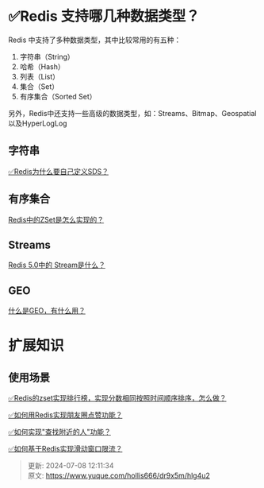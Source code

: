 # ✅Redis 支持哪几种数据类型？

Redis 中支持了多种数据类型，其中比较常用的有五种：



1. 字符串（String）
2. 哈希（Hash）
3. 列表（List）
4. 集合（Set）
5. 有序集合（Sorted Set）



另外，Redis中还支持一些高级的数据类型，如：Streams、Bitmap、Geospatial以及HyperLogLog



## 字符串


[✅Redis为什么要自己定义SDS？](https://www.yuque.com/hollis666/dr9x5m/atppz6)

## 有序集合
[Redis中的ZSet是怎么实现的？](https://www.yuque.com/hollis666/dr9x5m/uzqztzuicddlk95c)

## Streams
[Redis 5.0中的 Stream是什么？](https://www.yuque.com/hollis666/dr9x5m/qehw9x86oxl0r0sc)

## GEO


[什么是GEO，有什么用？](https://www.yuque.com/hollis666/dr9x5m/szth63)



# 扩展知识


## 使用场景


[✅Redis的zset实现排行榜，实现分数相同按照时间顺序排序，怎么做？](https://www.yuque.com/hollis666/dr9x5m/ooqi2qfep22bcpag)



[✅如何用Redis实现朋友圈点赞功能？](https://www.yuque.com/hollis666/dr9x5m/ncskb5a7o5a1nw32)



[✅如何实现"查找附近的人"功能？](https://www.yuque.com/hollis666/dr9x5m/ow77mcr961n4z7mg)



[✅如何基于Redis实现滑动窗口限流？](https://www.yuque.com/hollis666/dr9x5m/saoeievgraqwxgs1)



> 更新: 2024-07-08 12:11:34  
> 原文: <https://www.yuque.com/hollis666/dr9x5m/hlg4u2>